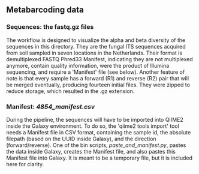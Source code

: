  ## Metabarcoding data

### Sequences: the fastq.gz files

The workflow is designed to visualize the alpha and beta diversity of the sequences in this directory. They are the 
fungal ITS sequences acquired from soil sampled in seven locations in the Netherlands. Their format is demultiplexed 
FASTQ Phred33 Manifest, indicating they are not multiplexed anymore, contain quality information, were the product of 
Illumina sequencing, and require a 'Manifest' file (see below). Another feature of note is that every sample has a 
forward (R1) and reverse (R2) pair that will be merged eventually, producing fourteen initial files. They were zipped 
to reduce storage, which resulted in the .gz extension.

### Manifest: _4854_manifest.csv_

During the pipeline, the sequences will have to be imported into QIIME2 inside the Galaxy environment. To do so, 
the 'qiime2 tools import' tool needs a Manifest file in CSV format, containing the sample id, the absolute filepath 
(based on the UUID inside Galaxy), and the direction (forward/reverse). One of the bin scripts, _paste_and_manifest.py_,
pastes the data inside Galaxy, creates the Manifest file, and also pastes this Manifest file into Galaxy. It is meant 
to be a temporary file, but it is included here for clarity. 
